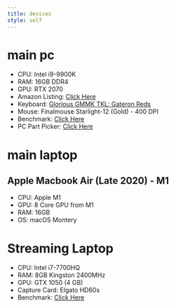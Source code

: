 ```yaml
---
title: devices
style: self
---
```


# main pc
* CPU: Intel i9-9900K
* RAM: 16GB DDR4
* GPU: RTX 2070
* Amazon Listing: [Click Here](https://www.amazon.com/dp/B07J1W2NHB/ref=nav_timeline_asin?_encoding=UTF8&psc=1)
* Keyboard: [Glorious GMMK TKL: Gateron Reds](https://www.pcgamingrace.com/products/gmmk-tkl-tenkeyless-brown-switch)
* Mouse: Finalmouse Starlight-12 (Gold) - 400 DPI
* Benchmark: [Click Here](https://www.userbenchmark.com/UserRun/23860331)
* PC Part Picker: [Click Here](https://pcpartpicker.com/list/wsNGK4)

# main laptop

## Apple Macbook Air (Late 2020) - M1

* CPU: Apple M1
* GPU: 8 Core GPU from M1
* RAM: 16GB
* OS: macOS Montery

# Streaming Laptop
* CPU: Intel i7-7700HQ
* RAM: 8GB Kingston 2400MHz
* GPU: GTX 1050 (4 GB)
* Capture Card: Elgato HD60s
* Benchmark: [Click Here](https://www.userbenchmark.com/UserRun/21437525)

